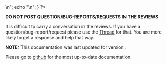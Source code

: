 <?php
if (!isset($v_forum_thread)) {
  echo "<!-- Add the line: -->\n";
  echo "<!-- php: \$v_forum_thread = \"http://forums.pocketmine.net/threads/XXXX\"; -->\n";
}
?>

<?php if (isset($v_forum_thread)) { ?>
**DO NOT POST QUESTION/BUG-REPORTS/REQUESTS IN THE REVIEWS**

It is difficult to carry a conversation in the reviews.  If you
have a question/bug-report/request please use the
[Thread](<?= $v_forum_thread?>) for
that.  You are more likely to get a response and help that way.
<?php } ?>

**NOTE:**
This documentation was last updated for version **<?=$yaml["version"]?>**.
<?php if (isset($yaml["website"])) {?>
Please go to
[github](<?=$yaml["website"]?>)
for the most up-to-date documentation.
<?php } ?>
